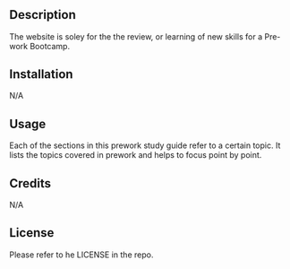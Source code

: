 # <Prework Study Guide Webpage>

## Description

The website is soley for the the review, or learning of new skills for a Pre-work Bootcamp.

## Installation

N/A

## Usage

Each of the sections in this prework study guide refer to a certain topic. It lists the topics covered in prework and helps to focus point by point. 

## Credits

N/A

## License

Please refer to he LICENSE in the repo.